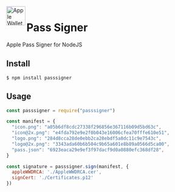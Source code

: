 <img src="https://docs-assets.developer.apple.com/published/c104c9bff0/841b02dd-b78c-4cad-8da4-700761d34e14.png" width="50" height="50" alt="Apple Wallet Logo" align="left" />

# Pass Signer

Apple Pass Signer for NodeJS

## Install

```
$ npm install passsigner
```

## Usage

```js
const passsigner = require("passsigner")

const manifest = {
  "icon.png": "a05b6df8cdc27338f296856e367116b09d5bd63c",
  "icon@2x.png": "e4fda792e9e2f0b043e16006cfea70fffe610e51",
  "logo.png": "284d8cca28de0ebb2ca28ebdf5a8dc11c9e7543c",
  "logo@2x.png": "3343ada60b6b504c9b65a601e8b89a0566d5ca00",
  "pass.json": "6923eaca29e9ef3f97dacf9d0a0880efc368df28",
}

const signature = passsigner.sign(manifest, {
  appleWWDRCA: './AppleWWDRCA.cer',
  signCert: './Certificates.p12'
})
```
